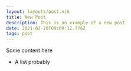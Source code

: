 ```yaml
---
layout: layouts/post.njk
title: New Post
description: This is an example of a new post
date: 2021-02-20T09:09:12.776Z
tags: post
---
```

Some content here

+ A list probably